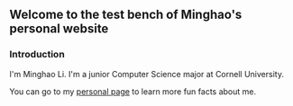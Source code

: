 ## Welcome to the test bench of Minghao's personal website

### Introduction
I'm Minghao Li. I'm a junior Computer Science major at Cornell University. 

You can go to my [personal page](https://sophiali06.github.io/personal_site/Personal) to learn more fun facts about me.

